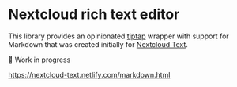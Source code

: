 # Nextcloud rich text editor

This library provides an opinionated [tiptap](https://tiptap.scrumpy.io) wrapper with support for Markdown that was created initially for [Nextcloud Text](https://github.com/nextcloud/text).

:construction: Work in progress

https://nextcloud-text.netlify.com/markdown.html
